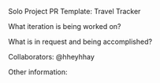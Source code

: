 Solo Project PR Template: Travel Tracker

What iteration is being worked on?

What is in request and being accomplished?

Collaborators: @hheyhhay

Other information:
